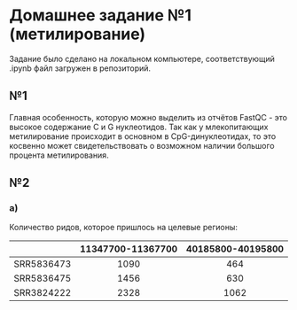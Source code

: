 # Домашнее задание №1 (метилирование)

Задание было сделано на локальном компьютере, соответствующий .ipynb файл загружен в репозиторий.

## №1

Главная особенность, которую можно выделить из отчётов FastQC - это высокое содержание C и G нуклеотидов. Так как у млекопитающих метилирование происходит в основном в CpG-динуклеотидах, то это косвенно может свидетельствовать о возможном наличии большого процента метилирования.

## №2
### a)
Количество ридов, которое пришлось на целевые регионы:

| | 11347700-11367700 | 40185800-40195800 |
| :-----------: | :-----------: | :-----------: |
| SRR5836473 | 1090 | 464 |
| SRR5836475 | 1456 | 630 |
| SRR3824222 | 2328 | 1062 |
